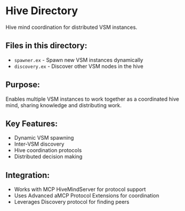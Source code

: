 # Hive Directory

Hive mind coordination for distributed VSM instances.

## Files in this directory:

- `spawner.ex` - Spawn new VSM instances dynamically
- `discovery.ex` - Discover other VSM nodes in the hive

## Purpose:
Enables multiple VSM instances to work together as a coordinated hive mind, sharing knowledge and distributing work.

## Key Features:
- Dynamic VSM spawning
- Inter-VSM discovery
- Hive coordination protocols
- Distributed decision making

## Integration:
- Works with MCP HiveMindServer for protocol support
- Uses Advanced aMCP Protocol Extensions for coordination
- Leverages Discovery protocol for finding peers